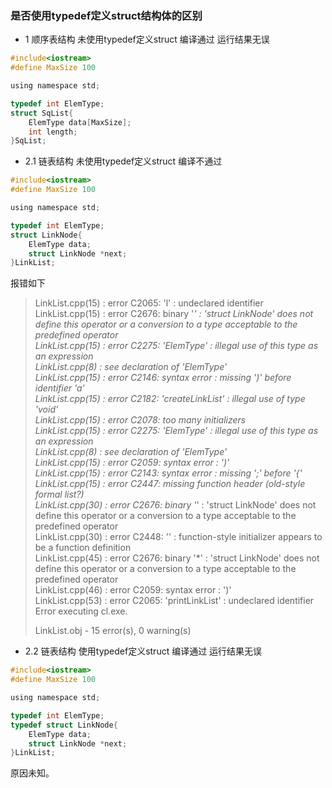 ### 是否使用typedef定义struct结构体的区别
- 1 顺序表结构 未使用typedef定义struct 编译通过 运行结果无误
```c
#include<iostream>
#define MaxSize 100

using namespace std;

typedef int ElemType;
struct SqList{
	ElemType data[MaxSize];
	int length;
}SqList;
```

- 2.1 链表结构 未使用typedef定义struct 编译不通过 
```c
#include<iostream>
#define MaxSize 100

using namespace std;

typedef int ElemType;
struct LinkNode{
	ElemType data;
	struct LinkNode *next;
}LinkList;
```
报错如下
> LinkList.cpp(15) : error C2065: 'l' : undeclared identifier   
> LinkList.cpp(15) : error C2676: binary '*' : 'struct LinkNode' does not define this operator or a conversion to a type acceptable to the predefined operator   
> LinkList.cpp(15) : error C2275: 'ElemType' : illegal use of this type as an expression   
> LinkList.cpp(8) : see declaration of 'ElemType'   
> LinkList.cpp(15) : error C2146: syntax error : missing ')' before identifier 'a'   
> LinkList.cpp(15) : error C2182: 'createLinkList' : illegal use of type 'void'   
> LinkList.cpp(15) : error C2078: too many initializers   
> LinkList.cpp(15) : error C2275: 'ElemType' : illegal use of this type as an expression   
> LinkList.cpp(8) : see declaration of 'ElemType'   
> LinkList.cpp(15) : error C2059: syntax error : ')'   
> LinkList.cpp(15) : error C2143: syntax error : missing ';' before '{'   
> LinkList.cpp(15) : error C2447: missing function header (old-style formal list?)   
> LinkList.cpp(30) : error C2676: binary '*' : 'struct LinkNode' does not define this operator or a conversion to a type acceptable to the predefined operator   
> LinkList.cpp(30) : error C2448: '<Unknown>' : function-style initializer appears to be a function definition   
> LinkList.cpp(45) : error C2676: binary '*' : 'struct LinkNode' does not define this operator or a conversion to a type acceptable to the predefined operator   
> LinkList.cpp(46) : error C2059: syntax error : ')'   
> LinkList.cpp(53) : error C2065: 'printLinkList' : undeclared identifier   
> Error executing cl.exe.   
>    
> LinkList.obj - 15 error(s), 0 warning(s)   

- 2.2 链表结构 使用typedef定义struct 编译通过 运行结果无误 
```c
#include<iostream>
#define MaxSize 100

using namespace std;

typedef int ElemType;
typedef struct LinkNode{
	ElemType data;
	struct LinkNode *next;
}LinkList;
```

原因未知。
